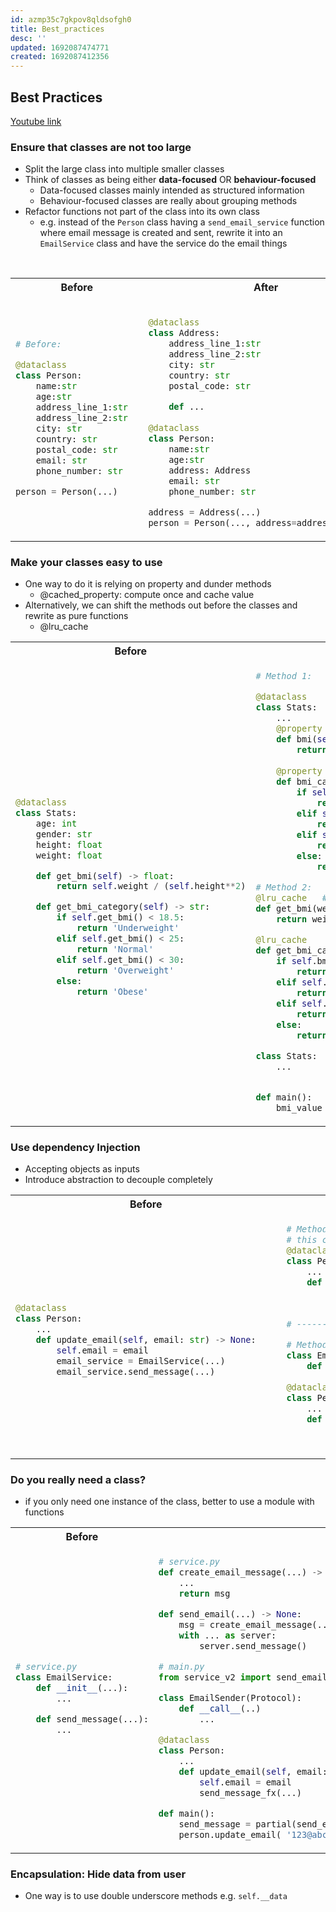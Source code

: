 ```yaml
---
id: azmp35c7gkpov8qldsofgh0
title: Best_practices
desc: ''
updated: 1692087474771
created: 1692087412356
---
```


## Best Practices

[Youtube link](https://www.youtube.com/watch?v=lX9UQp2NwTk&ab_channel=ArjanCodes)

### Ensure that classes are not too large

- Split the large class into multiple smaller classes
- Think of classes as being either **data-focused** OR **behaviour-focused**
  - Data-focused classes mainly intended as structured information
  - Behaviour-focused classes are really about grouping methods
- Refactor functions not part of the class into its own class
    - e.g. instead of the `Person` class having a `send_email_service` function where email message is created and sent, rewrite it into an `EmailService` class and have the service do the email things

<br>

<table>
  <tr>
    <th>Before</th>
    <th>After</th>
  </tr>
  <tr>
    <td>

``` py
# Before:

@dataclass
class Person:
    name:str
    age:str
    address_line_1:str
    address_line_2:str
    city: str
    country: str
    postal_code: str
    email: str
    phone_number: str

person = Person(...)    
```

</td>
<td>

``` py

@dataclass
class Address:
    address_line_1:str
    address_line_2:str
    city: str
    country: str
    postal_code: str

    def ...
    
@dataclass
class Person:
    name:str
    age:str
    address: Address
    email: str
    phone_number: str

address = Address(...)
person = Person(..., address=address, ...)    
```

</td>
  </tr>
</table>

### Make your classes easy to use

- One way to do it is relying on property and dunder methods
  - @cached_property: compute once and cache value
- Alternatively, we can shift the methods out before the classes and rewrite as pure functions
  - @lru_cache

<table>
  <tr>
    <th>Before</th>
    <th>After</th>
  </tr>
  <tr>
    <td>

``` py

@dataclass
class Stats:
    age: int
    gender: str
    height: float
    weight: float

    def get_bmi(self) -> float:
        return self.weight / (self.height**2)

    def get_bmi_category(self) -> str:
        if self.get_bmi() < 18.5:
            return 'Underweight'
        elif self.get_bmi() < 25:
            return 'Normal'
        elif self.get_bmi() < 30:
            return 'Overweight'
        else:
            return 'Obese'              
```

</td>
<td>

``` py
# Method 1:

@dataclass
class Stats:
    ...
    @property
    def bmi(self) -> float:
        return self.weight / (self.height**2)
    
    @property
    def bmi_category(self) -> str:
        if self.bmi < 18.5:
            return 'Underweight'
        elif self.bmi < 25:
            return 'Normal'
        elif self.bmi < 30:
            return 'Overweight'
        else:
            return 'Obese'    

# Method 2:
@lru_cache   # cache results specific to a set of values
def get_bmi(weight: float, height: float) -> float:
    return weight / (height**2)

@lru_cache
def get_bmi_category(bmi_value: float) -> str:
    if self.bmi_value < 18.5:
        return 'Underweight'
    elif self.bmi_value < 25:
        return 'Normal'
    elif self.bmi_value < 30:
        return 'Overweight'
    else:
        return 'Obese' 

class Stats:
    ...


def main():
    bmi_value = get_bmi(Stats.weight, stats.height)


```

</td>
  </tr>
</table>

### Use dependency Injection

- Accepting objects as inputs
- Introduce abstraction to decouple completely

<table>
  <tr>
    <th>Before</th>
    <th>After</th>
  </tr>
  <tr>
    <td>

``` py

@dataclass
class Person:
    ...
    def update_email(self, email: str) -> None:
        self.email = email
        email_service = EmailService(...)
        email_service.send_message(...)            
```

</td>
<td>

``` py
# Method 1:
# this change allows the use of different email services
@dataclass
class Person:
    ...
    def update_email(self, email: str, email_service: EmailService) -> None:
        self.email = email
        email_service.send_message(...) 

# ----------------------------------------------------------------------------

# Method 2:
class EmailSender(Protocol):
    def send_message(...) -> None:
        ...
@dataclass
class Person:
    ...
    def update_email(self, email: str, email_service: EmailSender) -> None:
        self.email = email
        email_service.send_message(...)                 
```

</td>
  </tr>
</table>

### Do you really need a class?

- if you only need one instance of the class, better to use a module with functions

<table>
  <tr>
    <th>Before</th>
    <th>After</th>
  </tr>
  <tr>
    <td>

``` py
# service.py
class EmailService:
    def __init__(...):
        ...      

    def send_message(...):
        ...       
```

</td>
<td>

``` py
# service.py
def create_email_message(...) -> EmailMessage:
    ...
    return msg

def send_email(...) -> None:
    msg = create_email_message(...)
    with ... as server:
        server.send_message()    

# main.py        
from service_v2 import send_email

class EmailSender(Protocol):
    def __call__(..)
        ...

@dataclass
class Person:
    ...
    def update_email(self, email: str, send_message_fx: EmailSender) -> None:
        self.email = email
        send_message_fx(...)  

def main():
    send_message = partial(send_email, ...)
    person.update_email( '123@abc.com', send_message)
```

</td>
  </tr>
</table>

### Encapsulation: Hide data from user

- One way is to use double underscore methods e.g. `self.__data`
